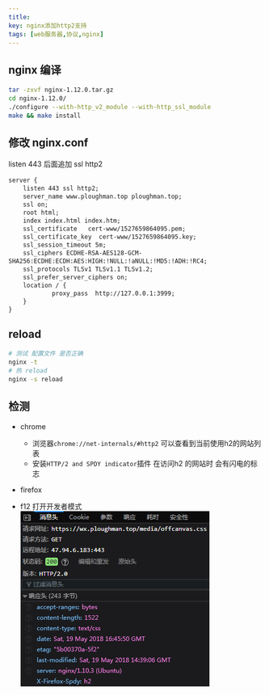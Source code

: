 ```yaml
---
title: 
key: nginx添加http2支持
tags: [web服务器,协议,nginx]   
---
```


## nginx 编译

```bash
tar -zxvf nginx-1.12.0.tar.gz
cd nginx-1.12.0/
./configure --with-http_v2_module --with-http_ssl_module
make && make install

```

## 修改 nginx.conf

listen 443 后面追加 ssl http2

```
server {
    listen 443 ssl http2;
    server_name www.ploughman.top ploughman.top;
    ssl on;
    root html;
    index index.html index.htm;
    ssl_certificate   cert-www/1527659864095.pem;
    ssl_certificate_key  cert-www/1527659864095.key;
    ssl_session_timeout 5m;
    ssl_ciphers ECDHE-RSA-AES128-GCM-SHA256:ECDHE:ECDH:AES:HIGH:!NULL:!aNULL:!MD5:!ADH:!RC4;
    ssl_protocols TLSv1 TLSv1.1 TLSv1.2;
    ssl_prefer_server_ciphers on;
    location / {
            proxy_pass  http://127.0.0.1:3999;
    }
}

```

## reload

```bash
# 测试 配置文件 是否正确
nginx -t 
# 热 reload
nginx -s reload
```

## 检测

* chrome
  * 浏览器`chrome://net-internals/#http2` 可以查看到当前使用h2的网站列表
  * 安装`HTTP/2 and SPDY indicator`插件 在访问h2 的网站时 会有闪电的标志

* firefox

* f12 打开开发者模式
![network](/images/http2/firefox%20network.jpg)

